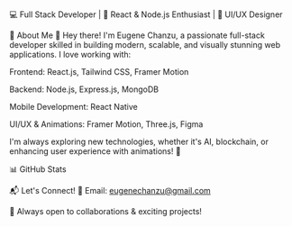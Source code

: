 💻 Full Stack Developer | 🚀 React & Node.js Enthusiast | 🎨 UI/UX Designer

🌟 About Me
👋 Hey there! I'm Eugene Chanzu, a passionate full-stack developer skilled in building modern, scalable, and visually stunning web applications. I love working with:

Frontend: React.js, Tailwind CSS, Framer Motion

Backend: Node.js, Express.js, MongoDB

Mobile Development: React Native

UI/UX & Animations: Framer Motion, Three.js, Figma

I'm always exploring new technologies, whether it's AI, blockchain, or enhancing user experience with animations! 🚀



📊 GitHub Stats


📬 Let's Connect!
📧 Email: eugenechanzu@gmail.com


🚀 Always open to collaborations & exciting projects!

